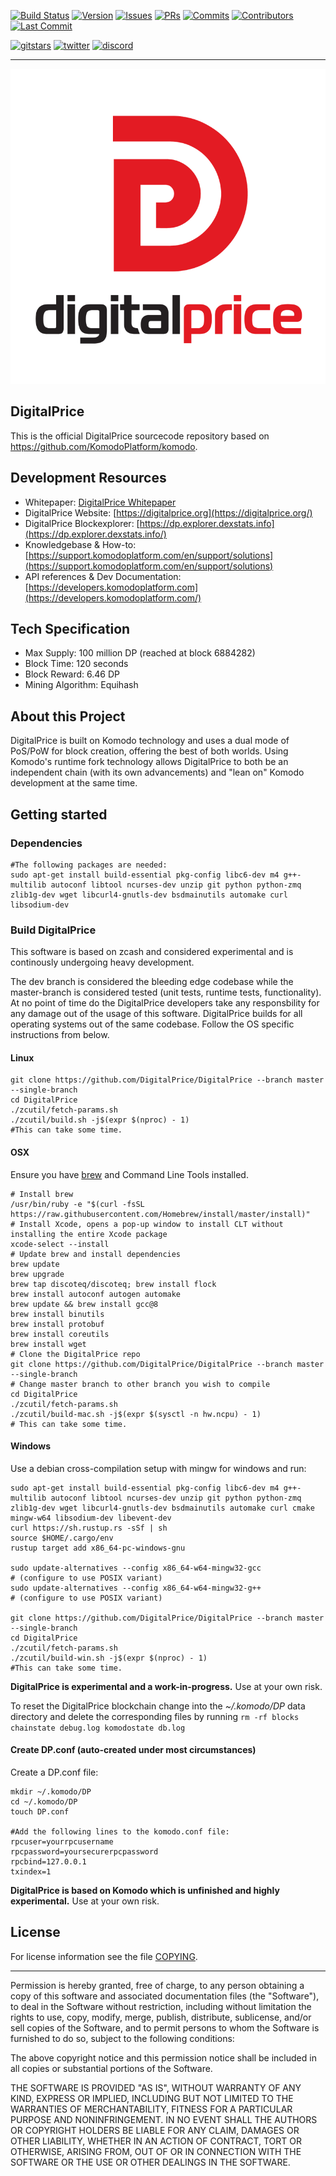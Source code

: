 [![Build Status](https://github.com/DigitalPrice/DigitalPrice/workflows/DigitalPrice%20auto%20release/badge.svg)](https://github.com/DigitalPrice/DigitalPrice/actions)
[![Version](https://img.shields.io/github/v/release/DigitalPrice/DigitalPrice)](https://github.com/DigitalPrice/DigitalPrice/releases)
[![Issues](https://img.shields.io/github/issues-raw/DigitalPrice/DigitalPrice)](https://github.com/DigitalPrice/DigitalPrice/issues)
[![PRs](https://img.shields.io/github/issues-pr-closed/DigitalPrice/DigitalPrice)](https://github.com/DigitalPrice/DigitalPrice/pulls)
[![Commits](https://img.shields.io/github/commit-activity/y/DigitalPrice/DigitalPrice)](https://github.com/DigitalPrice/DigitalPrice/commits/dev)
[![Contributors](https://img.shields.io/github/contributors/DigitalPrice/DigitalPrice)](https://github.com/DigitalPrice/DigitalPrice/graphs/contributors)
[![Last Commit](https://img.shields.io/github/last-commit/DigitalPrice/DigitalPrice)](https://github.com/DigitalPrice/DigitalPrice/graphs/commit-activity)

[![gitstars](https://img.shields.io/github/stars/DigitalPrice/DigitalPrice?style=social)](https://github.com/DigitalPrice/DigitalPrice/stargazers)
[![twitter](https://img.shields.io/twitter/follow/digitalpriceorg?style=social)](https://twitter.com/digitalpriceorg)
[![discord](https://img.shields.io/discord/364887984501161994)](https://discord.gg/cZznuMG)

---
![DigitalPrice Logo](https://github.com/DigitalPrice/DP-Wallet/blob/static/src/qt/res/icons/komodo.png "DigitalPrice Logo")


## DigitalPrice

This is the official DigitalPrice sourcecode repository based on https://github.com/KomodoPlatform/komodo.

## Development Resources

- Whitepaper: [DigitalPrice Whitepaper](https://github.com/DigitalPrice/Documents-and-Scripts/blob/master/Documents/DigitalPrice_Whitepaper_The_Real_Thing.pdf)
- DigitalPrice Website: [https://digitalprice.org](https://digitalprice.org/)
- DigitalPrice Blockexplorer: [https://dp.explorer.dexstats.info](https://dp.explorer.dexstats.info/)
- Knowledgebase & How-to: [https://support.komodoplatform.com/en/support/solutions](https://support.komodoplatform.com/en/support/solutions)
- API references & Dev Documentation: [https://developers.komodoplatform.com](https://developers.komodoplatform.com/)


## Tech Specification
- Max Supply: 100 million DP (reached at block 6884282)
- Block Time: 120 seconds
- Block Reward: 6.46 DP
- Mining Algorithm: Equihash

## About this Project
DigitalPrice is built on Komodo technology and uses a dual mode of PoS/PoW for block creation, offering the best of both worlds.
Using Komodo's runtime fork technology allows DigitalPrice to both be an independent chain (with its own advancements) and "lean on" Komodo development at the same time.

## Getting started

### Dependencies

```shell
#The following packages are needed:
sudo apt-get install build-essential pkg-config libc6-dev m4 g++-multilib autoconf libtool ncurses-dev unzip git python python-zmq zlib1g-dev wget libcurl4-gnutls-dev bsdmainutils automake curl libsodium-dev
```

### Build DigitalPrice

This software is based on zcash and considered experimental and is continously undergoing heavy development.

The dev branch is considered the bleeding edge codebase while the master-branch is considered tested (unit tests, runtime tests, functionality). At no point of time do the DigitalPrice developers take any responsbility for any damage out of the usage of this software.
DigitalPrice builds for all operating systems out of the same codebase. Follow the OS specific instructions from below.

#### Linux
```shell
git clone https://github.com/DigitalPrice/DigitalPrice --branch master --single-branch
cd DigitalPrice
./zcutil/fetch-params.sh
./zcutil/build.sh -j$(expr $(nproc) - 1)
#This can take some time.
```


#### OSX
Ensure you have [brew](https://brew.sh) and Command Line Tools installed.
```shell
# Install brew
/usr/bin/ruby -e "$(curl -fsSL https://raw.githubusercontent.com/Homebrew/install/master/install)"
# Install Xcode, opens a pop-up window to install CLT without installing the entire Xcode package
xcode-select --install
# Update brew and install dependencies
brew update
brew upgrade
brew tap discoteq/discoteq; brew install flock
brew install autoconf autogen automake
brew update && brew install gcc@8
brew install binutils
brew install protobuf
brew install coreutils
brew install wget
# Clone the DigitalPrice repo
git clone https://github.com/DigitalPrice/DigitalPrice --branch master --single-branch
# Change master branch to other branch you wish to compile
cd DigitalPrice
./zcutil/fetch-params.sh
./zcutil/build-mac.sh -j$(expr $(sysctl -n hw.ncpu) - 1)
# This can take some time.
```

#### Windows
Use a debian cross-compilation setup with mingw for windows and run:
```shell
sudo apt-get install build-essential pkg-config libc6-dev m4 g++-multilib autoconf libtool ncurses-dev unzip git python python-zmq zlib1g-dev wget libcurl4-gnutls-dev bsdmainutils automake curl cmake mingw-w64 libsodium-dev libevent-dev
curl https://sh.rustup.rs -sSf | sh
source $HOME/.cargo/env
rustup target add x86_64-pc-windows-gnu

sudo update-alternatives --config x86_64-w64-mingw32-gcc
# (configure to use POSIX variant)
sudo update-alternatives --config x86_64-w64-mingw32-g++
# (configure to use POSIX variant)

git clone https://github.com/DigitalPrice/DigitalPrice --branch master --single-branch
cd DigitalPrice
./zcutil/fetch-params.sh
./zcutil/build-win.sh -j$(expr $(nproc) - 1)
#This can take some time.
```
**DigitalPrice is experimental and a work-in-progress.** Use at your own risk.

To reset the DigitalPrice blockchain change into the *~/.komodo/DP* data directory and delete the corresponding files by running `rm -rf blocks chainstate debug.log komodostate db.log`

#### Create DP.conf (auto-created under most circumstances)

Create a DP.conf file:

```
mkdir ~/.komodo/DP
cd ~/.komodo/DP
touch DP.conf

#Add the following lines to the komodo.conf file:
rpcuser=yourrpcusername
rpcpassword=yoursecurerpcpassword
rpcbind=127.0.0.1
txindex=1

```

**DigitalPrice is based on Komodo which is unfinished and highly experimental.** Use at your own risk.

License
-------
For license information see the file [COPYING](../../tree/master/LEGAL/COPYING).

---


Permission is hereby granted, free of charge, to any person obtaining a copy of this software and associated documentation files (the "Software"), to deal in the Software without restriction, including without limitation the rights to use, copy, modify, merge, publish, distribute, sublicense, and/or sell copies of the Software, and to permit persons to whom the Software is furnished to do so, subject to the following conditions:

The above copyright notice and this permission notice shall be included in all copies or substantial portions of the Software.

THE SOFTWARE IS PROVIDED "AS IS", WITHOUT WARRANTY OF ANY KIND, EXPRESS OR IMPLIED, INCLUDING BUT NOT LIMITED TO THE WARRANTIES OF MERCHANTABILITY, FITNESS FOR A PARTICULAR PURPOSE AND NONINFRINGEMENT. IN NO EVENT SHALL THE AUTHORS OR COPYRIGHT HOLDERS BE LIABLE FOR ANY CLAIM, DAMAGES OR OTHER LIABILITY, WHETHER IN AN ACTION OF CONTRACT, TORT OR OTHERWISE, ARISING FROM, OUT OF OR IN CONNECTION WITH THE SOFTWARE OR THE USE OR OTHER DEALINGS IN THE SOFTWARE.
